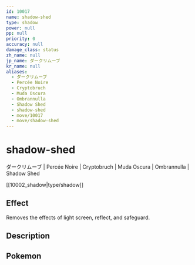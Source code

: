 ```yaml
---
id: 10017
name: shadow-shed
type: shadow
power: null
pp: null
priority: 0
accuracy: null
damage_class: status
zh_name: null
jp_name: ダークリムーブ
kr_name: null
aliases:
  - ダークリムーブ
  - Percée Noire
  - Cryptobruch
  - Muda Oscura
  - Ombrannulla
  - Shadow Shed
  - shadow-shed
  - move/10017
  - move/shadow-shed
---
```

# shadow-shed
    
ダークリムーブ | Percée Noire | Cryptobruch | Muda Oscura | Ombrannulla | Shadow Shed

[[10002_shadow|type/shadow]]

## Effect

Removes the effects of light screen, reflect, and safeguard.

## Description



## Pokemon



